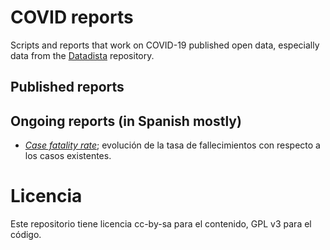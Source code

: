 # COVID reports

Scripts and reports that work on COVID-19 published open data, especially data from the [Datadista](https://github.com/datadista/datasets) repository.

## Published reports


## Ongoing reports (in Spanish mostly)

* [*Case fatality rate*](covid19-es-base.html); evolución de la tasa de fallecimientos con respecto a los casos existentes.

# Licencia

Este repositorio tiene licencia cc-by-sa para el contenido, GPL v3 para el código.
